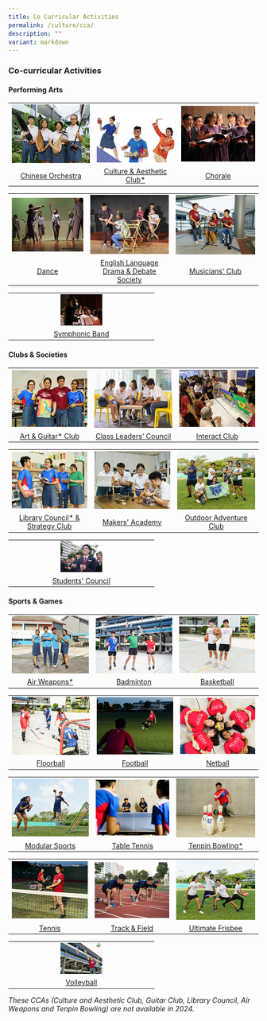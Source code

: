 ```yaml
---
title: Co Curricular Activities
permalink: /culture/cca/
description: ""
variant: markdown
---
```

### **Co-curricular Activities** 

#### **Performing Arts**
<table>
	<tbody><tr>
    <td style="text-align: center;">
			<a href="/culture/cca/performing-arts/chinese-orchestra/"><img src="/images/CCA/cca1.jpg"></a>
		</td>
		<td style="text-align: center;">
			<a href="/culture/cca/performing-arts/culture-and-aesthetic-club/"><img src="/images/CCA/cca2.jpg"></a>
		</td>
    <td style="text-align: center;">
			<a href="/culture/cca/performing-arts/chorale/"><img src="/images/CCA/cca3.jpg"></a>
		</td>
	</tr>
		<tr>
    <td style="text-align: center;">
			<a href="/culture/cca/performing-arts/chinese-orchestra/">Chinese Orchestra</a>
</td>
		<td style="text-align: center;">			
			<a href="/culture/cca/performing-arts/culture-and-aesthetic-club/">Culture &amp; Aesthetic Club*</a>
</td>
    <td style="text-align: center;">
			<a href="/culture/cca/performing-arts/chorale/">Chorale</a>
		</td>
	</tr>
</tbody></table>
<table>
	<tbody><tr>
    <td style="text-align: center;">
			<a href="/culture/cca/performing-arts/dance/"><img src="/images/CCA/cca4.jpg"></a>
		</td>
		<td style="text-align: center;">
			<a href="/culture/cca/performing-arts/eldds/"><img src="/images/CCA/cca5.jpg"></a>
		</td>
    <td style="text-align: center;">
			<a href="/culture/cca/performing-arts/musicians-club/"><img src="/images/CCA/cca6.jpg"></a>
		</td>
	</tr>
		<tr>
    <td style="text-align: center;">
			<a href="/culture/cca/performing-arts/dance/">Dance</a>
</td>
		<td style="text-align: center;">			
			<a href="/culture/cca/performing-arts/eldds/">English Language Drama &amp; Debate Society</a>
</td>
    <td style="text-align: center;">
			<a href="/culture/cca/performing-arts/musicians-club/">Musicians' Club</a>
		</td>
	</tr>
</tbody></table>
<table>
	<tbody><tr>
    <td style="text-align: center;">
			<a href="/culture/cca/performing-arts/symphonic-band/"><img style="width:30%" src="/images/CCA/cca7.jpg"></a>
		</td>
	</tr>
		<tr>
    <td style="text-align: center;">
			<a href="/culture/cca/performing-arts/symphonic-band/">Symphonic Band</a>
		</td>
	</tr>
</tbody></table>

#### **Clubs &amp; Societies**
<table>
	<tbody><tr>
    <td style="text-align: center;">
			<a href="/culture/cca/clubs-and-societies/art-and-guitar/"><img src="/images/CCA/cca8.jpg"></a>
		</td>
		<td style="text-align: center;">
			<a href="/culture/cca/clubs-and-societies/class-leaders-council/"><img src="/images/CCA/cca9.jpg"></a>
		</td>
    <td style="text-align: center;">
			<a href="/culture/cca/clubs-and-societies/interact-club/"><img src="/images/CCA/cca10.jpg"></a>
		</td>
	</tr>
		<tr>
    <td style="text-align: center;">
			<a href="/culture/cca/clubs-and-societies/art-and-guitar/">Art &amp; Guitar* Club</a>
</td>
		<td style="text-align: center;">			
			<a href="/culture/cca/clubs-and-societies/class-leaders-council/">Class Leaders' Council</a>
</td>
    <td style="text-align: center;">
			<a href="/culture/cca/clubs-and-societies/interact-club/">Interact Club</a>
		</td>
	</tr>
</tbody></table>
<table>
	<tbody><tr>
    <td style="text-align: center;">
			<a href="/culture/cca/clubs-and-societies/library-council-and-strategy-club/"><img src="/images/CCA/cca11.jpg"></a>
		</td>
		<td style="text-align: center;">
			<a href="/culture/cca/clubs-and-societies/makers-academy/"><img src="/images/CCA/cca12.jpg"></a>
		</td>
    <td style="text-align: center;">
			<a href="/culture/cca/clubs-and-societies/outdoor-adventure-club/"><img src="/images/CCA/cca13.jpg"></a>
		</td>
	</tr>
		<tr>
    <td style="text-align: center;">
			<a href="/culture/cca/clubs-and-societies/library-council-and-strategy-club/">Library Council* &amp; Strategy Club</a>
</td>
		<td style="text-align: center;">			
			<a href="/culture/cca/clubs-and-societies/makers-academy/">Makers' Academy</a>
</td>
    <td style="text-align: center;">
			<a href="/culture/cca/clubs-and-societies/outdoor-adventure-club/">Outdoor Adventure Club</a>
		</td>
	</tr>
</tbody></table>
<table>
	<tbody><tr>
    <td style="text-align: center;">
			<a href="/culture/cca/clubs-and-societies/students-council/"><img style="width:30%" src="/images/CCA/cca14.jpg"></a>
		</td>
	</tr>
		<tr>
    <td style="text-align: center;">
			<a href="/culture/cca/clubs-and-societies/students-council/">Students' Council</a>
		</td>
	</tr>
</tbody></table>

#### **Sports &amp; Games**
<table>
	<tbody><tr>
    <td style="text-align: center;">
			<a href="/culture/cca/sports-and-games/air-weapons"><img src="/images/CCA/cca15.jpg"></a>
		</td>
		<td style="text-align: center;">
			<a href="/culture/cca/sports-and-games/badminton/"><img src="/images/CCA/cca16.jpg"></a>
		</td>
    <td style="text-align: center;">
			<a href="/culture/cca/sports-and-games/basketball/"><img src="/images/CCA/cca17.jpg"></a>
		</td>
	</tr>
		<tr>
    <td style="text-align: center;">
			<a href="/culture/cca/sports-and-games/air-weapons">Air Weapons*</a>
</td>
		<td style="text-align: center;">			
			<a href="/culture/cca/sports-and-games/badminton/">Badminton</a>
</td>
    <td style="text-align: center;">
			<a href="/culture/cca/sports-and-games/basketball/">Basketball</a>
		</td>
	</tr>
</tbody></table>
<table>
	<tbody><tr>
    <td style="text-align: center;">
			<a href="/culture/cca/sports-and-games/floorball/"><img src="/images/CCA/cca18.jpg"></a>
		</td>
		<td style="text-align: center;">
			<a href="/culture/cca/sports-and-games/football/"><img src="/images/CCA/cca19.jpg"></a>
		</td>
    <td style="text-align: center;">
			<a href="/culture/cca/sports-and-games/netball/"><img src="/images/CCA/cca20.jpg"></a>
		</td>
	</tr>
		<tr>
    <td style="text-align: center;">
			<a href="/culture/cca/sports-and-games/floorball/">Floorball</a>
</td>
		<td style="text-align: center;">			
			<a href="/culture/cca/sports-and-games/football/">Football</a>
</td>
    <td style="text-align: center;">
			<a href="/culture/cca/sports-and-games/netball/">Netball</a>
		</td>
	</tr>
</tbody></table>
<table>
	<tbody><tr>
    <td style="text-align: center;">
			<a href="/culture/cca/sports-and-games/modular-sports/"><img src="/images/CCA/cca21.jpg"></a>
		</td>
		<td style="text-align: center;">
			<a href="/culture/cca/sports-and-games/table-tennis/"><img src="/images/CCA/cca22.jpg"></a>
		</td>
    <td style="text-align: center;">
			<a href="/culture/cca/sports-and-games/tenpin-bowling/"><img src="/images/CCA/cca23.jpg"></a>
		</td>
	</tr>
		<tr>
    <td style="text-align: center;">
			<a href="/culture/cca/sports-and-games/modular-sports/">Modular Sports</a>
</td>
		<td style="text-align: center;">			
			<a href="/culture/cca/sports-and-games/table-tennis/">Table Tennis</a>
</td>
    <td style="text-align: center;">
			<a href="/culture/cca/sports-and-games/tenpin-bowling/">Tenpin Bowling*</a>
		</td>
	</tr>
</tbody></table>
<table>
	<tbody><tr>
    <td style="text-align: center;">
			<a href="/culture/cca/sports-and-games/tennis/"><img src="/images/CCA/cca24.jpg"></a>
		</td>
		<td style="text-align: center;">
			<a href="/culture/cca/sports-and-games/track-and-field"><img src="/images/CCA/cca25.jpg"></a>
		</td>
    <td style="text-align: center;">
			<a href="/culture/cca/sports-and-games/ultimate-frisbee/"><img src="/images/CCA/cca26.jpg"></a>
		</td>
	</tr>
		<tr>
    <td style="text-align: center;">
			<a href="/culture/cca/sports-and-games/tennis/">Tennis</a>
</td>
		<td style="text-align: center;">			
			<a href="/culture/cca/sports-and-games/track-and-field/">Track &amp; Field</a>
</td>
    <td style="text-align: center;">
			<a href="/culture/cca/sports-and-games/ultimate-frisbee/">Ultimate Frisbee</a>
		</td>
	</tr>
</tbody></table>
<table>
	<tbody><tr>
    <td style="text-align: center;">
			<a href="/culture/cca/sports-and-games/volleyball/"><img style="width:30%" src="/images/CCA/cca27.jpg"></a>
		</td>
	</tr>
		<tr>
    <td style="text-align: center;">
			<a href="/culture/cca/sports-and-games/volleyball/">Volleyball</a>
		</td>
	</tr>
</tbody></table>

*These CCAs (Culture and Aesthetic Club, Guitar Club, Library Council, Air Weapons and Tenpin Bowling) are not available in 2024.*